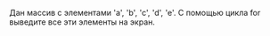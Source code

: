 Дан массив с элементами 'a', 'b', 'c', 'd', 'e'. С помощью цикла for выведите все эти элементы на экран.